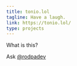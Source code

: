 ```yaml
---
title: tonio.lol
tagline: Have a laugh.
link: https://tonio.lol/
type: projects
---
```


What is this?

Ask [@rodpadev](https://github.com/RodPaDev)

